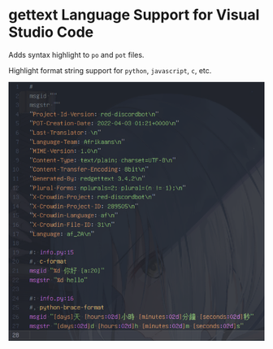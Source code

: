 # gettext Language Support for Visual Studio Code

Adds syntax highlight to `po` and `pot` files.

Highlight format string support for `python`, `javascript`, `c`, etc.

![demo](.vscode/demo.png)
